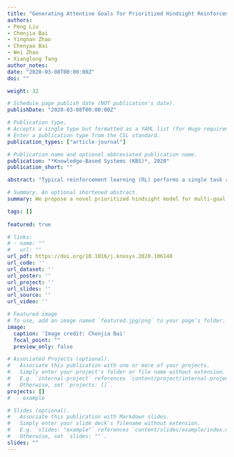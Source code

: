 ```yaml
---
title: "Generating Attentive Goals for Prioritized Hindsight Reinforcement Learning."
authors:
- Peng Liu
- Chenjia Bai
- Yingnan Zhao
- Chenyao Bai
- Wei Zhao
- Xianglong Tang
author_notes:
date: "2020-03-08T00:00:00Z"
doi: ""

weight: 32

# Schedule page publish date (NOT publication's date).
publishDate: "2020-03-08T00:00:00Z"

# Publication type.
# Accepts a single type but formatted as a YAML list (for Hugo requirements).
# Enter a publication type from the CSL standard.
publication_types: ["article-journal"]

# Publication name and optional abbreviated publication name.
publication: "*Knowledge-Based Systems (KBS)*, 2020"
publication_short: ""

abstract: "Typical reinforcement learning (RL) performs a single task and does not scale to problems in which an agent must perform multiple tasks, such as moving a robot arm to different locations. The multi-goal framework extends typical RL using a goal-conditional value function and policy, whereby the agent pursues different goals in different episodes. By treating a virtual goal as the desired one, and frequently giving the agent rewards, hindsight experience replay has achieved promising results in the sparse-reward setting of multi-goal RL. However, these virtual goals are uniformly sampled after the replay state from experiences, regardless of their significance. We propose a novel prioritized hindsight model for multi-goal RL in which the agent is provided with more valuable goals, as measured by the expected temporal-difference (TD) error. An attentive goals generation (AGG) network, which consists of temporal convolutions, multi-head dot product attentions, and a last-attention network, is structured to generate the virtual goals to replay. The AGG network is trained by following the gradient of TD-error calculated by an actor–critic model, and generates goals to maximize the expected TD-error with replay transitions. The whole network is fully differentiable and can be learned in an end-to-end manner. The proposed method is evaluated on several robotic manipulating tasks and demonstrates improved sample efficiency and performance."

# Summary. An optional shortened abstract.
summary: We propose a novel prioritized hindsight model for multi-goal RL in which the agent is provided with more valuable goals, as measured by the expected temporal-difference (TD) error.

tags: []
  
featured: true

# links:
# - name: ""
#   url: ""
url_pdf: https://doi.org/10.1016/j.knosys.2020.106140
url_code: ''
url_dataset: ''
url_poster: ''
url_project: ''
url_slides: ''
url_source: ''
url_video: ''

# Featured image
# To use, add an image named `featured.jpg/png` to your page's folder. 
image:
  caption: 'Image credit: Chenjia Bai'
  focal_point: ""
  preview_only: false

# Associated Projects (optional).
#   Associate this publication with one or more of your projects.
#   Simply enter your project's folder or file name without extension.
#   E.g. `internal-project` references `content/project/internal-project/index.md`.
#   Otherwise, set `projects: []`.
projects: []
#  - example

# Slides (optional).
#   Associate this publication with Markdown slides.
#   Simply enter your slide deck's filename without extension.
#   E.g. `slides: "example"` references `content/slides/example/index.md`.
#   Otherwise, set `slides: ""`.
slides: ""
---
```

